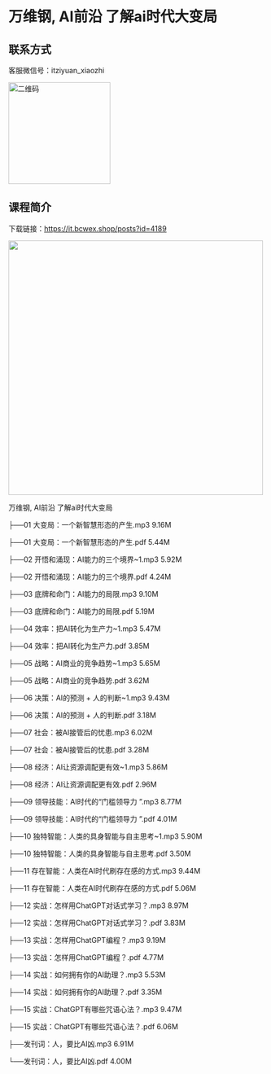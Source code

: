 # 万维钢, AI前沿  了解ai时代大变局

## 联系方式

客服微信号：itziyuan_xiaozhi

<img src="https://ziyuanyun.oss-cn-guangzhou.aliyuncs.com/common/20240614073449/666b82192834a.jpg" width="200" height="200" alt="二维码">

## 课程简介

下载链接：https://it.bcwex.shop/posts?id=4189

<img src="https://ziyuanyun.oss-cn-guangzhou.aliyuncs.com/yun/20240621073817/6674bd69f1aad.jpg" width="500" alt="">

  万维钢, AI前沿 了解ai时代大变局



 ├──01 大变局：一个新智慧形态的产生.mp3 9.16M

 ├──01 大变局：一个新智慧形态的产生.pdf 5.44M

 ├──02 开悟和涌现：AI能力的三个境界~1.mp3 5.92M

 ├──02 开悟和涌现：AI能力的三个境界.pdf 4.24M

 ├──03 底牌和命门：AI能力的局限.mp3 9.10M

 ├──03 底牌和命门：AI能力的局限.pdf 5.19M

 ├──04 效率：把AI转化为生产力~1.mp3 5.47M

 ├──04 效率：把AI转化为生产力.pdf 3.85M

 ├──05 战略：AI商业的竞争趋势~1.mp3 5.65M

 ├──05 战略：AI商业的竞争趋势.pdf 3.62M

 ├──06 决策：AI的预测 + 人的判断~1.mp3 9.43M

 ├──06 决策：AI的预测 + 人的判断.pdf 3.18M

 ├──07 社会：被AI接管后的忧患.mp3 6.02M

 ├──07 社会：被AI接管后的忧患.pdf 3.28M

 ├──08 经济：AI让资源调配更有效~1.mp3 5.86M

 ├──08 经济：AI让资源调配更有效.pdf 2.96M

 ├──09 领导技能：AI时代的“门槛领导力 ”.mp3 8.77M

 ├──09 领导技能：AI时代的“门槛领导力 ”.pdf 4.01M

 ├──10 独特智能：人类的具身智能与自主思考~1.mp3 5.90M

 ├──10 独特智能：人类的具身智能与自主思考.pdf 3.50M

 ├──11 存在智能：人类在AI时代刷存在感的方式.mp3 9.44M

 ├──11 存在智能：人类在AI时代刷存在感的方式.pdf 5.06M

 ├──12 实战：怎样用ChatGPT对话式学习？.mp3 8.97M

 ├──12 实战：怎样用ChatGPT对话式学习？.pdf 3.83M

 ├──13 实战：怎样用ChatGPT编程？.mp3 9.19M

 ├──13 实战：怎样用ChatGPT编程？.pdf 4.77M

 ├──14 实战：如何拥有你的AI助理？.mp3 5.53M

 ├──14 实战：如何拥有你的AI助理？.pdf 3.35M

 ├──15 实战：ChatGPT有哪些咒语心法？.mp3 9.47M

 ├──15 实战：ChatGPT有哪些咒语心法？.pdf 6.06M

 ├──发刊词：人，要比AI凶.mp3 6.91M

 └──发刊词：人，要比AI凶.pdf 4.00M

  